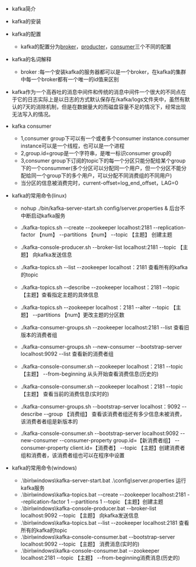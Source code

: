 * kafka简介
* kafka的安装
* kafka的配置
  * kafka的配置分为[broker]()，[producter]()，[consumer]()三个不同的配置
* kafka的名词解释
   * broker :每一个安装kafka的服务器都可以是一个broker，在kafka的集群中每一个broker都有一个唯一的id值来区别
* kafka作为一个高吞吐的消息中间件和传统的消息中间件一个很大的不同点在于它的日志实际上是以日志的方式默认保存在/kafka/logs文件夹中，虽然有默认的7天的消除机制，但是在数据量大的而磁盘容量不足的情况下，经常出现无法写入的情况。
* kafka consumer
   * 1,consumer group下可以有一个或者多个consumer instance.consumer instance可以是一个线程，也可以是一个进程
   * 2,group.id=group是一个字符串，是唯一标识consumer group的
   * 3,consumer group下订阅的topic下的每一个分区只能分配给某个group下的一个consummer(多个分区可以分配同一个用户，但一个分区不能分配给同一个group下的多个用户，可以分配不同消费组的不同用户)
   * 当分区的信息被消费完时，current-offset=log_end_offset，LAG=0
   
* kafka的常用命令(linux)
   * nohup ./bin/kafka-server-start.sh config/server.properties & 后台不中断启动kafka服务
   * ./kafka-topics.sh --create --zookeeper localhost:2181 --replication-factor 【num】 --partitions 【num】 
   --topic 【主题】 创建主题
   * ./kafka-console-producer.sh --broker-list localhost:2181 --topic 【主题】 向kafka发送信息
   * ./kafka-topics.sh --list --zookeeper localhost：2181 查看所有的kafka的topic
   * ./kafka-topics.sh --describe --zookeeper localhost：2181 --topic 【主题】查看指定主题的具体信息
   * ./kafka-topics.sh --zookeeper localhost：2181 --alter --topic 【主题】 --partitions 【num】更改主题的分区数
   
   * ./kafka-consumer-groups.sh --zookeeper localhost:2181 --list 查看旧版本的消费者组
   * ./kafka-consumer-groups.sh --new-consumer --bootstrap-server localhost:9092 --list 查看新的消费者组
   * ./kafka-console-consumer.sh --zookeeper localhost：2181 --topic 【主题】 --from-beginning 从头开始查看消费信息(历史的)
   * ./kafka-console-consumer.sh --zookeeper localhost：2181 --topic 【主题】 查看当前的消费信息(实时的)
   * ./kafka-consumer-groups.sh --bootstrap-server localhost：9092 --describe --group 【消费组】 查看该消费者组还有多少信息未被消费，该消费者者组是新版本的
   * ./kafka-console-consumer.sh --bootstrap-server localhost:9092 --new-consumer --consumer-property group.id=【新消费者组】 --consumer-property client.id=【消费者】 --topic 【主题】创建消费者组和消费者，该消费者组也可以在程序中设置
 
* kafka的常用命令(windows)
  * .\bin\windows\kafka-server-start.bat .\config\server.properties 运行kafka服务
  * .\bin\windows\kafka-topics.bat --create --zookeeper localhost:2181 --replication-factor 1 --partitions 1     --topic 【主题】创建主题
  * .\bin\windows\kafka-console-producer.bat --broker-list localhost:9092 --topic 【主题】 向kafka发送信息
  * .\bin\windows\kafka-topics.bat --list --zookeeper localhost:2181 查看所有的kafka的topic
  * .\bin\windows\kafka-console-consumer.bat --bootstrap-server localhost:9092 --topic 【主题】 消费消息(实时的)
  * .\bin\windows\kafka-console-consumer.bat --zookeeper localhost:2181 --topic 【主题】 --from-beginning消费消息(历史的)
  
  
   
   
   
